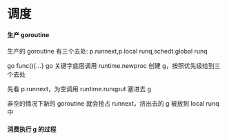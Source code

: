 # 调度

#### 生产 goroutine

生产的 goroutine 有三个去处: p.runnext,p.local runq,schedt.global runq

go func(){...} go 关键字底层调用 runtime.newproc 创建 g，按照优先级给到三个去处

先看 p.runnext，为空调用 runtime.runqput 塞进去 g

非空的情况下新的 goroutine 就会抢占 runnext，挤出去的 g 被放到 local runq 中

#### 消费执行 g 的过程
